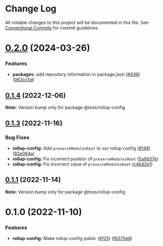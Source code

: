# Change Log

All notable changes to this project will be documented in this file.
See [Conventional Commits](https://conventionalcommits.org) for commit guidelines.

# [0.2.0](https://github.com/toss/slash/compare/@toss/rollup-config@0.1.5...@toss/rollup-config@0.2.0) (2024-03-26)


### Features

* **packages:** add repository information in package.json ([#446](https://github.com/toss/slash/issues/446)) ([063cc5d](https://github.com/toss/slash/commit/063cc5d4699b1ba0dc20db3d2bb7dc673947500b))





## [0.1.4](https://github.com/toss/slash/compare/@toss/rollup-config@0.1.3...@toss/rollup-config@0.1.4) (2022-12-06)

**Note:** Version bump only for package @toss/rollup-config





## [0.1.3](https://github.com/toss/slash/compare/@toss/rollup-config@0.1.1...@toss/rollup-config@0.1.3) (2022-11-16)


### Bug Fixes

* **rollup-config:** Add `preserveModulesRoot` to our rollup config ([#148](https://github.com/toss/slash/issues/148)) ([82e064a](https://github.com/toss/slash/commit/82e064afe72b7723ccbbe952c4630ab8340cfeda))
* **rollup-config:** Fix incorrect position of `preserveModulesRoot` ([5a9d37e](https://github.com/toss/slash/commit/5a9d37e6e89712556b739eb38eb81ab076d6c093))
* **rollup-config:** Fix incorrect value of `preserveModulesRoot` ([c4bd2e1](https://github.com/toss/slash/commit/c4bd2e113ed44853598584c40d6f60a84eb66a9f))





## [0.1.1](https://github.com/toss/slash/compare/@toss/rollup-config@0.1.0...@toss/rollup-config@0.1.1) (2022-11-14)

**Note:** Version bump only for package @toss/rollup-config





# 0.1.0 (2022-11-10)


### Features

* **rollup-config:** Make rollup-config public ([#125](https://github.com/toss/slash/issues/125)) ([f6370e8](https://github.com/toss/slash/commit/f6370e8c4b0fa926e923b518c26b7071ee0e53da))
